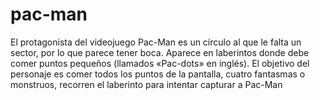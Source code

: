 # pac-man
El protagonista del videojuego Pac-Man es un círculo  al que le falta un sector, por lo que parece tener boca. Aparece en laberintos donde debe comer puntos pequeños (llamados «Pac-dots» en inglés). El objetivo del personaje es comer todos los puntos de la pantalla,  cuatro fantasmas o monstruos, recorren el laberinto para intentar capturar a Pac-Man
